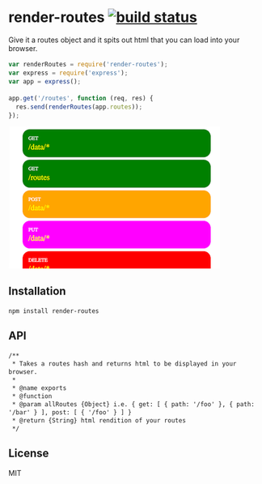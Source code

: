 # render-routes [![build status](https://secure.travis-ci.org/thlorenz/render-routes.png)](http://travis-ci.org/thlorenz/render-routes)

Give it a routes object and it spits out html that you can load into your browser.

```js
var renderRoutes = require('render-routes');
var express = require('express');
var app = express();

app.get('/routes', function (req, res) {
  res.send(renderRoutes(app.routes));
});
```

![screenshot](https://github.com/thlorenz/render-routes/raw/master/assets/screenshot.png)

## Installation

    npm install render-routes

## API

```
/**
 * Takes a routes hash and returns html to be displayed in your browser.
 *
 * @name exports
 * @function
 * @param allRoutes {Object} i.e. { get: [ { path: '/foo' }, { path: '/bar' } ], post: [ { '/foo' } ] }
 * @return {String} html rendition of your routes
 */
```

## License

MIT

